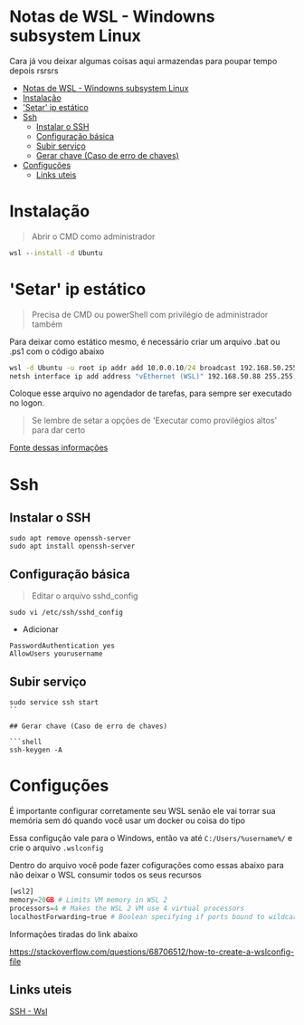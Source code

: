 # Notas de WSL - Windowns subsystem Linux

Cara já vou deixar algumas coisas aqui armazendas para poupar tempo depois rsrsrs

- [Notas de WSL - Windowns subsystem Linux](#notas-de-wsl---windowns-subsystem-linux)
- [Instalação](#instalação)
- ['Setar' ip estático](#setar-ip-estático)
- [Ssh](#ssh)
  - [Instalar o SSH](#instalar-o-ssh)
  - [Configuração básica](#configuração-básica)
  - [Subir serviço](#subir-serviço)
  - [Gerar chave (Caso de erro de chaves)](#gerar-chave-caso-de-erro-de-chaves)
- [Configuções](#configuções)
  - [Links uteis](#links-uteis)

# Instalação

> Abrir o CMD como administrador

```cmd
wsl --install -d Ubuntu
```

# 'Setar' ip estático

> Precisa de CMD ou powerShell com privilégio de administrador também

Para deixar como estático mesmo, é necessário criar um arquivo .bat ou .ps1 com o código abaixo

```cmd
wsl -d Ubuntu -u root ip addr add 10.0.0.10/24 broadcast 192.168.50.255 dev eth0 label eth0:1
netsh interface ip add address "vEthernet (WSL)" 192.168.50.88 255.255.255.0
```

Coloque esse arquivo no agendador de tarefas, para sempre ser executado no logon.

> Se lembre de setar a opções de 'Executar como provilégios altos' para dar certo

[Fonte dessas informações](https://lifesaver.codes/answer/static-ip-on-wsl-2-418)

# Ssh

## Instalar o SSH

```shell
sudo apt remove openssh-server
sudo apt install openssh-server
```

## Configuração básica

> Editar o arquivo sshd_config 

```shell
sudo vi /etc/ssh/sshd_config
```

- Adicionar 

```shell
PasswordAuthentication yes
AllowUsers yourusername
```

## Subir serviço

```shell
sudo service ssh start
``

## Gerar chave (Caso de erro de chaves)

```shell
ssh-keygen -A
```

# Configuções

É importante configurar corretamente seu WSL senão ele vai torrar sua memória sem dó quando você usar um docker ou coisa do tipo

Essa configução vale para o Windows, então va até `C:/Users/%username%/` e crie o arquivo `.wslconfig`

Dentro do arquivo você pode fazer cofigurações como essas abaixo para não deixar o WSL consumir todos os seus recursos

```py
[wsl2]
memory=20GB # Limits VM memory in WSL 2 
processors=4 # Makes the WSL 2 VM use 4 virtual processors
localhostForwarding=true # Boolean specifying if ports bound to wildcard or localhost in the WSL 2 VM should be connectable from the host via localhost:port.
```

Informações tiradas do link abaixo

https://stackoverflow.com/questions/68706512/how-to-create-a-wslconfig-file

## Links uteis

[SSH - Wsl](https://www.illuminiastudios.com/dev-diaries/ssh-on-windows-subsystem-for-linux/)
